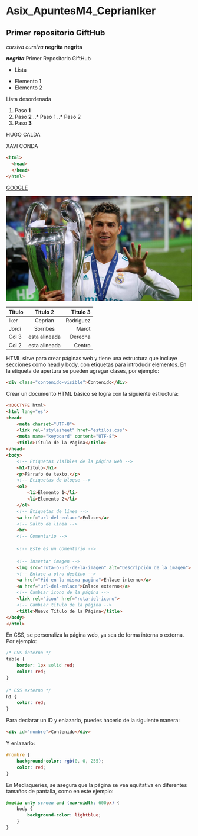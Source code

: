 # Asix_ApuntesM4_CeprianIker
## Primer repositorio GiftHub
*cursiva*  _cursiva_
**negrita**  __negrita__

**_negrita_**
Primer Repositorio GiftHub

* Lista

+ Elemento 1
+ Elemento 2

Lista desordenada 
1. Paso **1**
2. Paso **2**
..* Paso 1
..* Paso 2
3. Paso **3**

HUGO CALDA

XAVI CONDA

```html
<html>
  <head>
  </head>
</html>
```
[GOOGLE](http://www.google.com "Click Aqui")

![El Bicho](1527180943_971132_1527370360_noticia_normal.jpg "5 Champions")


| Titulo | Titulo 2 | Titulo 3 |
|--------|:---------:|----------:|
| Iker   | Ceprian  | Rodriguez |
| Jordi  | Sorribes | Marot     |
| Col 3  | esta alineada| Derecha |
| Col 2  | esta alineada| Centro |





HTML sirve para crear páginas web y tiene una estructura que incluye secciones como head y body, con etiquetas para introducir elementos. En la etiqueta de apertura se pueden agregar clases, por ejemplo:
```html
<div class="contenido-visible">Contenido</div>
```
Crear un documento HTML básico se logra con la siguiente estructura:
```html
<!DOCTYPE html>
<html lang="es">
<head>
    <meta charset="UTF-8">
    <link rel="stylesheet" href="estilos.css">
    <meta name="keyboard" content="UTF-8">
    <title>Título de la Página</title>
</head>
<body>
    <!-- Etiquetas visibles de la página web -->
    <h1>Título</h1>
    <p>Párrafo de texto.</p>
    <!-- Etiquetas de bloque -->
    <ol>
        <li>Elemento 1</li>
        <li>Elemento 2</li>
    </ol>
    <!-- Etiquetas de línea -->
    <a href="url-del-enlace">Enlace</a>
    <!-- Salto de línea -->
    <br>
    <!-- Comentario -->
    
    <!-- Este es un comentario -->

    <!-- Insertar imagen -->
    <img src="ruta-o-url-de-la-imagen" alt="Descripción de la imagen">
    <!-- Enlace a otro destino -->
    <a href="#id-en-la-misma-pagina">Enlace interno</a>
    <a href="url-del-enlace">Enlace externo</a>
    <!-- Cambiar icono de la página -->
    <link rel="icon" href="ruta-del-icono">
    <!-- Cambiar título de la página -->
    <title>Nuevo Título de la Página</title>
</body>
</html>
```
En CSS, se personaliza la página web, ya sea de forma interna o externa. Por ejemplo:
```css
/* CSS interno */
table {
    border: 1px solid red;
    color: red;
}

/* CSS externo */
h1 {
    color: red;
}
```
Para declarar un ID y enlazarlo, puedes hacerlo de la siguiente manera:
```html
<div id="nombre">Contenido</div>
```
Y enlazarlo:
```css
#nombre {
    background-color: rgb(0, 0, 255);
    color: red;
}
```
En Mediaqueries, se asegura que la página se vea equitativa en diferentes tamaños de pantalla, como en este ejemplo:
```css
@media only screen and (max-width: 600px) {
    body {
        background-color: lightblue;
    }
}
```
